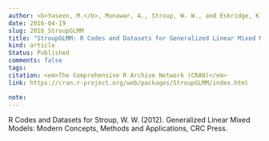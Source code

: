 ```yaml
---
author: <b>Yaseen, M.</b>, Munawar, A., Stroup, W. W., and Eskridge, K. M.
date: 2016-04-19
slug: 2016_StroupGLMM
title: "StroupGLMM: R Codes and Datasets for Generalized Linear Mixed Models: Modern Concepts, Methods and Applications by Walter W. Stroup"
kind: article
Status: Published
comments: false
tags:
citation: <em>The Comprehensive R Archive Network (CRAN)</em>
link: https://cran.r-project.org/web/packages/StroupGLMM/index.html

note: 
---
```


R Codes and Datasets for Stroup, W. W. (2012). Generalized Linear Mixed Models: Modern Concepts, Methods and Applications, CRC Press.

